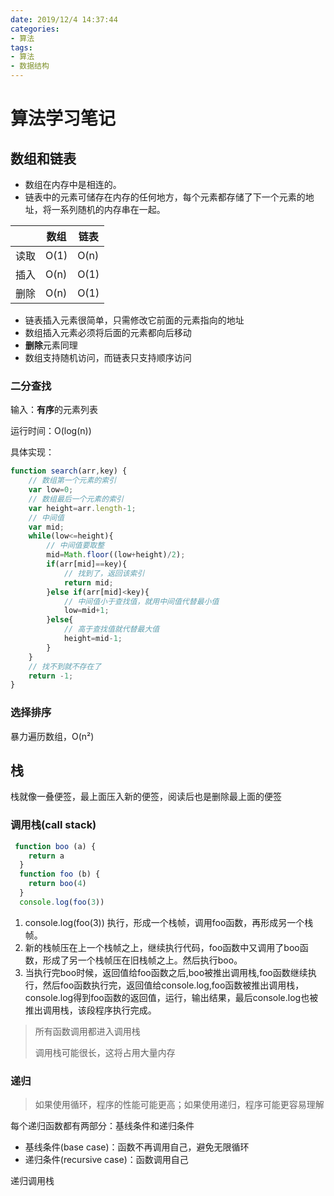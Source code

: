 ```yaml
---
date: 2019/12/4 14:37:44
categories:
- 算法
tags:
- 算法
- 数据结构
---
```

# 算法学习笔记
## 数组和链表
* 数组在内存中是相连的。
* 链表中的元素可储存在内存的任何地方，每个元素都存储了下一个元素的地址，将一系列随机的内存串在一起。

|      | 数组 | 链表 |
| ---- | ---- | ---- |
| 读取 | O(1) | O(n) |
| 插入 | O(n) | O(1) |
| 删除 | O(n) | O(1) |

* 链表插入元素很简单，只需修改它前面的元素指向的地址
* 数组插入元素必须将后面的元素都向后移动
* **删除**元素同理
* 数组支持随机访问，而链表只支持顺序访问
### 二分查找
输入：**有序**的元素列表

运行时间：O(log(n))

具体实现：

```js
function search(arr,key) {
    // 数组第一个元素的索引
    var low=0;
    // 数组最后一个元素的索引
    var height=arr.length-1;
    // 中间值
    var mid;
    while(low<=height){
        // 中间值要取整
        mid=Math.floor((low+height)/2); 
        if(arr[mid]==key){
            // 找到了，返回该索引
            return mid;
        }else if(arr[mid]<key){
            // 中间值小于查找值，就用中间值代替最小值
            low=mid+1;            
        }else{
            // 高于查找值就代替最大值
            height=mid-1;
        }
    }
    // 找不到就不存在了
    return -1;
}
```
### 选择排序
暴力遍历数组，O(n²)

## 栈
栈就像一叠便签，最上面压入新的便签，阅读后也是删除最上面的便签

### 调用栈(call stack)
```js
 function boo (a) {
    return a
  }
  function foo (b) {
    return boo(4)
  }
  console.log(foo(3))
```

1. console.log(foo(3)) 执行，形成一个栈帧，调用foo函数，再形成另一个栈帧。
2. 新的栈帧压在上一个栈帧之上，继续执行代码，foo函数中又调用了boo函数，形成了另一个栈帧压在旧栈帧之上。然后执行boo。
3. 当执行完boo时候，返回值给foo函数之后,boo被推出调用栈,foo函数继续执行，然后foo函数执行完，返回值给console.log,foo函数被推出调用栈，console.log得到foo函数的返回值，运行，输出结果，最后console.log也被推出调用栈，该段程序执行完成。



> 所有函数调用都进入调用栈
>
> 调用栈可能很长，这将占用大量内存

### 递归
> 如果使用循环，程序的性能可能更高；如果使用递归，程序可能更容易理解

每个递归函数都有两部分：基线条件和递归条件
* 基线条件(base case)：函数不再调用自己，避免无限循环
* 递归条件(recursive case)：函数调用自己

递归调用栈





